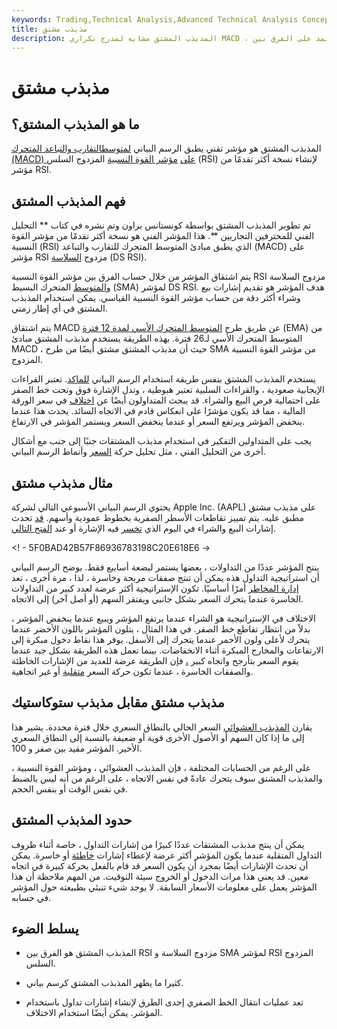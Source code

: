 ```yaml
---
keywords: Trading,Technical Analysis,Advanced Technical Analysis Concepts
title: مذبذب مشتق
description: المذبذب المشتق مشابه لمدرج تكراري MACD ، باستثناء أن الحساب يعتمد على الفرق بين SMA و RSI مزدوج السلاسة.
---
```


# مذبذب مشتق
## ما هو المذبذب المشتق؟

المذبذب المشتق هو مؤشر تقني يطبق الرسم البياني [لمتوسط ​​التقارب والتباعد المتحرك (MACD) على](/macd) [مؤشر القوة النسبية](/rsi) المزدوج السلس (RSI) لإنشاء نسخة أكثر تقدمًا من مؤشر RSI.

## فهم المذبذب المشتق

تم تطوير المذبذب المشتق بواسطة كونستانس براون وتم نشره في كتاب ** التحليل الفني للمحترفين التجاريين **. هذا المؤشر الفني هو نسخة أكثر تقدمًا من مؤشر القوة النسبية (RSI) الذي يطبق مبادئ المتوسط ​​المتحرك للتقارب والتباعد (MACD) على مؤشر RSI مزدوج [السلاسة](/data-smoothing) (DS RSI).

يتم اشتقاق المؤشر من خلال حساب الفرق بين مؤشر القوة النسبية RSI مزدوج السلاسة [والمتوسط](/sma) المتحرك البسيط (SMA) لمؤشر DS RSI. هدف المؤشر هو تقديم إشارات بيع وشراء أكثر دقة من حساب مؤشر القوة النسبية القياسي. يمكن استخدام المذبذب المشتق في أي إطار زمني.

يتم اشتقاق MACD عن طريق طرح [المتوسط المتحرك الأسي لمدة 12 فترة](/ema) (EMA) من المتوسط المتحرك الأسي لـ26 فترة. بهذه الطريقة يستخدم مذبذب المشتق مبادئ MACD ، حيث أن مذبذب المشتق مشتق أيضًا من طرح SMA من مؤشر القوة النسبية المزدوج.

يستخدم المذبذب المشتق بنفس طريقة استخدام الرسم البياني [للماكد](/histogram). تعتبر القراءات الإيجابية صعودية ، والقراءات السلبية تعتبر هبوطية ، وتدل الإشارة فوق وتحت خط الصفر على احتمالية فرص البيع والشراء. قد يبحث المتداولون أيضًا عن [اختلاف](/divergence) في سعر الورقة المالية ، مما قد يكون مؤشرًا على انعكاس قادم في الاتجاه السائد. يحدث هذا عندما ينخفض المؤشر ويرتفع السعر أو عندما ينخفض السعر ويستمر المؤشر في الارتفاع.

يجب على المتداولين التفكير في استخدام مذبذب المشتقات جنبًا إلى جنب مع أشكال أخرى من التحليل الفني ، مثل تحليل حركة [السعر](/price-action) وأنماط الرسم البياني.

## مثال مذبذب مشتق

يحتوي الرسم البياني الأسبوعي التالي لشركة Apple Inc. (AAPL) على مذبذب مشتق مطبق عليه. يتم تمييز تقاطعات الأسطر الصفرية بخطوط عمودية وأسهم. [قد](/closingprice) تحدث إشارات البيع والشراء في اليوم الذي [تخسر](/closingprice) فيه الإشارة أو عند [الفتح التالي](/openingprice).

<! - 5F0BAD42B57F86936783198C20E618E6 ->

ينتج المؤشر عددًا من التداولات ، بعضها يستمر لبضعة أسابيع فقط. يوضح الرسم البياني أن استراتيجية التداول هذه يمكن أن تنتج صفقات مربحة وخاسرة ، لذا ، مرة أخرى ، تعد [إدارة المخاطر](/riskmanagement) أمرًا أساسيًا. تكون الإستراتيجية أكثر عرضة لعدد كبير من التداولات الخاسرة عندما يتحرك السعر بشكل جانبي ويفتقر السهم (أو أصل آخر) إلى الاتجاه.

الاختلاف في الإستراتيجية هو الشراء عندما يرتفع المؤشر ويبيع عندما ينخفض المؤشر ، بدلاً من انتظار تقاطع خط الصفر. في هذا المثال ، يتلون المؤشر باللون الأخضر عندما يتحرك لأعلى ولون الأحمر عندما يتحرك إلى الأسفل. يوفر هذا نقاط دخول مبكرة إلى الارتفاعات والمخارج المبكرة أثناء الانخفاضات. بينما تعمل هذه الطريقة بشكل جيد عندما يقوم السعر بتأرجح واتجاه كبير [،](/trend) فإن الطريقة عرضة للعديد من الإشارات الخاطئة والصفقات الخاسرة ، عندما تكون حركة السعر [متقلبة](/choppymarket) أو غير اتجاهية.

## مذبذب مشتق مقابل مذبذب ستوكاستيك

يقارن [المذبذب العشوائي](/stochasticoscillator) السعر الحالي بالنطاق السعري خلال فترة محددة. يشير هذا إلى ما إذا كان السهم أو الأصول الأخرى قوية أو ضعيفة بالنسبة إلى النطاق السعري الأخير. المؤشر مقيد بين صفر و 100.

على الرغم من الحسابات المختلفة ، فإن المذبذب العشوائي ، ومؤشر القوة النسبية ، والمذبذب المشتق سوف يتحرك عادةً في نفس الاتجاه ، على الرغم من أنه ليس بالضبط في نفس الوقت أو بنفس الحجم.

## حدود المذبذب المشتق

يمكن أن ينتج مذبذب المشتقات عددًا كبيرًا من إشارات التداول ، خاصة أثناء ظروف التداول المتقلبة عندما يكون المؤشر أكثر عرضة لإعطاء إشارات [خاطئة](/false-signal) أو خاسرة. يمكن أن تحدث الإشارات أيضًا بمجرد أن يكون السعر قد قام بالفعل بحركة كبيرة في اتجاه معين. قد يعني هذا مرات الدخول أو الخروج سيئة التوقيت. من المهم ملاحظة أن هذا المؤشر يعمل على معلومات الأسعار السابقة. لا يوجد شيء تنبئي بطبيعته حول المؤشر في حسابه.

## يسلط الضوء

- المذبذب المشتق هو الفرق بين RSI مزدوج السلاسة و SMA لمؤشر RSI المزدوج السلس.

- كثيرا ما يظهر المذبذب المشتق كرسم بياني.

- تعد عمليات انتقال الخط الصفري إحدى الطرق لإنشاء إشارات تداول باستخدام المؤشر. يمكن أيضًا استخدام الاختلاف.

